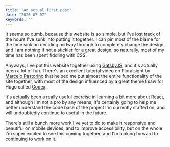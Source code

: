 ```yaml
---
title: "An actual first post"
date: "2020-07-07"
keywords: ""
---
```


It seems so dumb, because this website is so simple, 
but I've lost track of the hours I've sunk into putting 
it together.
I can pin most of the blame for the time sink on deciding midway 
through to completely change the design, and I am nothing if not a 
stickler for a great design, so naturally, most of my time has been
spent fiddling with CSS.

Anyways, I've put this website together using [GatsbyJS](https://www.gatsbyjs.org/), and it's
actually been a lot of fun. There's an excellent tutorial video
on Pluralsight by [Marcelo Pastorino](https://twitter.com/evangeloper?lang=en)
that helped me put almost the entire functionality of the site together,
with most of the design influenced by a great theme I saw for Hugo
called [Codex](https://themes.gohugo.io/hugo-theme-codex/).

It's actually been a really useful exercise in learning a bit more
about React, and although I'm not a pro by any means, it's certainly
going to help me better understand the code base of the project I'm 
currently staffed on, and will undoubtedly continue to useful in the
future.

There's still a bunch more work I've yet to do to make it responsive
and beautiful on mobile devices, and to improve accessibility, but
on the whole I'm super excited to see this coming together, and I'm
looking forward to continuing to work on it.